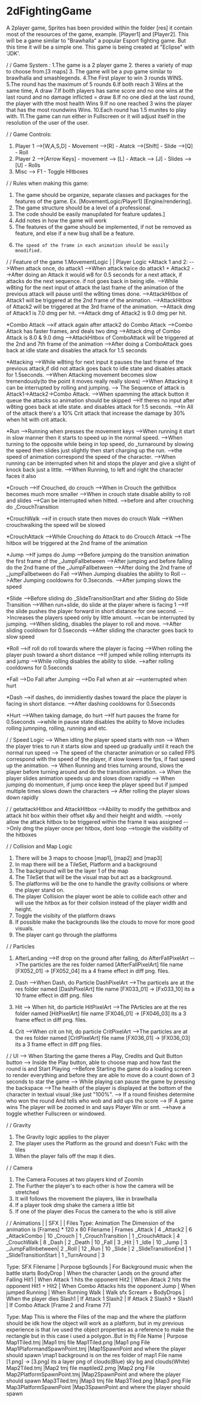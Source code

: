 # 2dFightingGame

A 2player game, Sprites has been provided within the folder [res] it contain most of the resources of the game, example. [Player1] and [Player2]. This will be a game similar to "Brawhalla" a popular Esport fighting game. But this time it will be a simple one. This game is being created at "Eclipse" with 'JDK'. 

/ / Game System :
1.The game is a 2 player game 
2. theres a variety of map to choose from.[3 maps]
3. The game will be a pvp game similar to brawlhalla and smashlegends.
4.The First player to win 3 rounds WINS.
5.The round has the maximum of 5 rounds 
6.If both reach 3 Wins at the same time, A  draw 
7.If boith players has same score and no one wins at the last round and no damage inflicted = draw
8.If no one died at the last round, the player with tthe most health Wins 
9.If no one reached 3 wins the player that has the most roundwins Wins. 
10.Each round has 1.5 munites to play with.
11.The game can run either in Fullscreen or it will adjust itself in the resolution of the user of the user.

/ / Game Controls:
1. Player 1 
-->[W,A,S,D] - Movement
-->[R] - Atatck
-->[Shift] - Slide
-->[Q] - Roll
2. Player 2 
-->[Arrow Keys] - movement
--> [L] - Attack
--> [J] - Slides
--> [U] - Rolls
3. Misc
--> F1 - Toggle HItboxes

/ / Rules when making this game:
1.	The game should be organize, separate classes and packages for the features of the game. Ex. [MovementLogic/Player1] [Engine/rendering].
2.	The game structure should be a level of a professional.
3.	The code should be easily manupilated for feature updates.]
4. 	Add notes in how the game will work
5.	The features of the game should be implemented, if not be removed as feature, and else if a new bug shall be a feature.
11. 	The speed of the frame in each animation should be easily mnodified.

/ / Feature of the game 
1.MovementLogic | | Player Logic
*Attack 1 and 2:
-->When attack once, do attack1
-->When attack twice do attack1 + Attack2
-->After doing an Attack it would w8 for 0.5 seconds for a next attack, if attacks do the next sequence. if not goes back in being idle.
-->While w8ting for the next input of attack the last frame of the animation of the previous attack will pause until the w8ting times done. 
-->AttackHitbox of Attack1 will be triggered at the 2nd frame of the animation.
-->AttackHitbox of Attack2 will be triggered at the 3rd frame of the animation.
-->Attack dmg of Attack1 is 7.0 dmg per hit.
-->Attack dmg of Attack2 is 9.0 dmg per hit.

*Combo Attack
-->if attack again after attack2 do Combo Attack
-->Combo Attack has faster frames, and deals two dmg
-->Attack dmg of Combo Attack is 8.0 & 9.0 dmg
-->AttackHitbox of ComboAttack will be triggered at the 2nd and 7th frame of the animation
-->After doing a ComboAttack goes back at idle state and disables the attack for 1.5 seconds 

*Attacking
-->While w8ting for next input it pauses the last frame of the previous attack,if  did not attack goes back to idle state and disables attack for 1.5seconds.
-->When Attacking movement becomes slow tremendously(to the point it moves really really slows)
-->When Attacking it can be interrupted by rolling and jumping.
--> The Sequence of attack is Attack1->Attack2->Combo Attack.
-->When spamming the attack button it queue the attacks so animation should be skipped
-->If theres no input after w8ting goes back at idle state. and disables attack for 1.5 seconds.
-->In All of the attack there's a 10% Crit attack that increase the damage by 30% when hit with crit attack.

*Run
-->Running when presses the movement keys
-->When running it start in slow manner then it starts to speed up in the normal speed. 
-->When turning to the opposite while being in top speed, do _turnaround by slowing the speed then slides just slightly then start charging up the run.
-->the speed of animation correspond the speed of the character.
-->When running can be interrupted when hit and stops the player and give a slight of knock back just a little.
-->When Running, to left and right the character faces it also

*Crouch
-->If Crouched, do crouch
-->When in Crouch the gethitbox becomes much more smaller
-->When in crouch state disable ability to roll and slides 
-->Can be interrupted when hitted.
-->before and after crouching do _CrouchTransition

*CrouchWalk
-->if in crouch state then moves do crouch Walk
-->When crouchwalking the speed will be slowed 


*CrouchAttack
-->While Crouching do Attack to do Croucch Attack
-->The hitbox will be triggered at the 2nd frame of the animation

*Jump
-->If jumps do Jump
-->Before jumping do the transition animation the first frame of the _JumpFallbetween 
-->After jumping and before falling do the 2nd frame of the _JumpFallbetween
-->After doing the 2nd frame of _jumpFallbetween do Fall
-->When Jumping disables the ability to Roll 
-->After Jumping cooldowns for 0.3seconds.
-->After jumping slows the speed 

*Slide
-->Before sliding do _SlideTransitionStart and after Sliding do Slide Transition 
-->When run+slide, do slide at the player where is facing 1	
-->If the slide pushes the player forward in short distance for one second.
-->Increases the players speed only by little amount.
-->can be interrupted by jumping.
-->When sliding, disables the player to roll and move.
-->After sliding cooldown for 0.5seconds
-->After sliding the character goes back to slow speed 

*Roll
-->if roll do roll towards where the player is facing
-->When rolling the player push toward a short distance
-->If jumped while rolling interrupts its and jump
-->While rolling disables the ability to slide.
-->after rolling cooldowns for 0.5seconds

*Fall
-->Do Fall after Jumping
-->Do Fall when at air
-->unterrupted when hurt

*Dash
-->if dashes, do immidiently dashes toward the place the player is facing in short distance.
-->After dashing cooldowns for 0.5seconds

*Hurt
-->When taking damage, do hurt
-->If hurt pauses the frame for 0.5seconds
-->while in pause state disables the ability to Move includes rolling jumnping, rolling, running and etc.

/ / Speed Logic
--> When idling the player speed starts with non
--> When the player tries to run it starts slow and speed up gradually until it reach the normal run speed
--> The speed of the character animation or so called FPS correspond with the speed of the player, if slow lowers the fps, if fast speed up the animation.
--> When Running and tries turning around, slows the player before turning around and do the transition animation.
--> When the player slides animation speeds up and slows down rapidly
--> When jumping do momentum, if jump once keep the player speed but if jumped multiple times slows down the characters
--> After rolling the player slows down rapidly

/ / getattackHitbox and AttackHItbox
-->Ability to modify the gethitbox and attack hit box within their offset x&y and  their height and width. 
-->only allow the attack hitbox to be triggered within the frame it was assigned
-->Only dmg the player once per hitbox, dont loop 
-->toogle the visibility of the hitboxes 

/ / Collision and Map Logic
1. There will be 3 maps to choose [map1], [map2] and [map3]
2. In map there will be a TileSet, Platform and a background
3. The background will be the layer 1 of the map
4. The TileSet that will be the visual map but act as a background.
5. The platforms will be the one to handle the gravity collisions or where the player stand on.
6. The player Collision the player wont be able to collide each other and will use the hitbox as for their collsion instead of the player width and height.
7. Toggle the visibity of the platform draws
8. If possible make the backgrounds like the clouds to move for more good visuals.
9. The player cant go through the platforms

/ / Particles
1. AfterLanding
-->If drop on the ground after falling, do AfterFallPixelArt
-->The particles are the res folder named [AfterFallPixelArt] file name [FX052_01] -> [FX052_04] its a 4 frame effect in diff png. files.

2. Dash
-->When Dash, do Particle DashPixelArt
-->The particels are at the res folder named [DashPixelArt] file name [FX033_01] -> [Fx033_10] its a 10 frame effect in diff png. files

3. Hit
--> When hit, do particle HitPixelArt
-->The PArticles are at the res folder named [HitPixelArt] file name [FX046_01] -> [FX046_03] its a 3 frame effect in diff png. files.

4. Crit
-->When crit on hit, do particle CritPixelArt
-->The particles are at the res folder named [CritPixelArt] file name [FX036_01] -> [FX036_03] its a 3 frame effect in diff png files.


/ / UI
--> When Starting the game theres a Play, Credits and Quit Button button
--> Inside the Play button, able to choose map and how fast the round is and Start Playing
-->Before Starting the game do a loading screen to render everything and before they are able to move do a count down of 3 seconds to star the game
--> While playing can pause the game by pressing the backspace
-->The health of the player is displayed at the bottom of the character in textual visual ;like just "100%".
--> If a round finishes determine who won the round And tells who wob and add ups the score 
--> IF A game wins The player will be zoomed in and says Player Win or smt.
-->have a toggle whether Fullscreen or windowed.

/ / Gravity 
1. The Gravity logic applies to the player 
2. The player uses the Platform as the ground and doesn't Fukc with the tiles
3. When the player falls off the map it dies.

 / / Camera
1. The Camera Focuses at two players kind of ZoomIn
2. The Further the player's to each other is how the camera will be stretched
3. It will follows the movement the players, like in brawlhalla
4. If a player took dmg shake the camera a little bit 
5. If one of the player dies Focus the camera to the who is still alive


 / / Animations | |  SFX | | Files
Type: Animation
The Dimension of the animation is [Frames] * 120 x 80 
Filename | Frames
_Attack		| 4
_Attack2 	| 6
_AttackCombo	| 10
_Crouch		| 1
_CrouchTransition | 1
_CrouchAttack	| 4
_CrouchWalk	| 8
_Dash		| 2 
_Death		| 10
_Fall 	 	| 3
_Hit 	 	| 1
_Idle  	 	| 10
_Jump 		| 3
_JumpFallInbetween| 2
_Roll		| 12
_Run  		| 10
_Slide  	| 2
_SlideTransitionEnd | 1
_SlideTransitionStart  | 1
_TurnAround	| 3

Type: SFX
Filename | Purpose
bgSounds	| For Background music when the battle starts
BodyDrop	| When the character Lands on the ground after Falling
Hit1		| When Attack 1 hits the opponent
Hit2		| When Attack 2 hits the opponent
Hit1 + Hit2	| When Combo Attacks hits the opponent
Jump		| When jumped
Running		| When Running 
Walk		| Walk sfx
Scream + BodyDrops | When the player dies
Slash1		| If Attack 1
Slash2		| If Attack 2 
Slash3 + Slash1	| If Combo Attack [Frame 2 and Frame 77]

Type: Map
This is where the Files of the map and the where the platform should be idk how the object will work as a platform, but in my previous experience is that ive used the object properties as a reference to make the rectangle but in this case i used a polygon..But in thj
File Name | Purpose
Map1Tiled.tmj			|Map1 tmj file
Map1Tiled.png			|Map1 png File
Map1PlaformandSpawnPoint.tmj	|Map1SpawnPoint and where the player should spawn
					\\map1 background is on the res folder of map1 File name [1.png] -> [3.png] its a layer png of clouds(Blue) sky bg and clouds(White)
Map2Tiled.tmj			|Map2 tmj file
maptiled2.pmg			|Map2 png File
Map2PlatformSpawnPoint.tmj	|Map2SpawnPoint and where the player should spawn
Map3Tiled.tmj			|Map3 tmj file
Map3Tiled.png			|Map3 png File
Map3PlatformSpawnPoint		|Map3SpawnPoint and where the player should spawn





